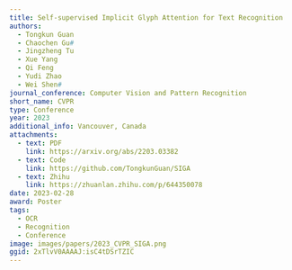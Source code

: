 ```yaml
---
title: Self-supervised Implicit Glyph Attention for Text Recognition
authors:
  - Tongkun Guan
  - Chaochen Gu#
  - Jingzheng Tu
  - Xue Yang
  - Qi Feng
  - Yudi Zhao
  - Wei Shen#
journal_conference: Computer Vision and Pattern Recognition
short_name: CVPR
type: Conference
year: 2023
additional_info: Vancouver, Canada
attachments:
  - text: PDF
    link: https://arxiv.org/abs/2203.03382
  - text: Code
    link: https://github.com/TongkunGuan/SIGA
  - text: Zhihu
    link: https://zhuanlan.zhihu.com/p/644350078
date: 2023-02-28
award: Poster
tags:
  - OCR
  - Recognition
  - Conference
image: images/papers/2023_CVPR_SIGA.png
ggid: 2xTlvV0AAAAJ:isC4tDSrTZIC
---
```

